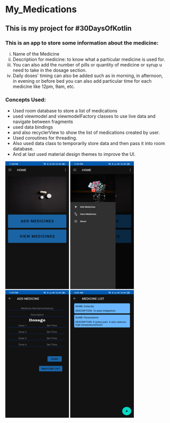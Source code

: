 # My_Medications
<h2>This is my project for #30DaysOfKotlin</h2>

<h3>This is an app to store some information about the medicine:</h3>
<ol type="i">
<li>Name of the Medicine</li>
<li>Description for medicine: to know what a particular medicine is used for.</li>
<li>You can also add the number of pills or quantity of medicine or syrup u need to take in the dosage section.</li>
<li>Daily doses' timing can also be added such as in morning, in afternoon, in evening or before bed you can also 
   add particular time for each medicine like 12pm, 9am, etc.</li>
   </ol>  
 <h3>Concepts Used:</h3>
<ul><li>Used room database to store a list of medications</li>
    <li>used viewmodel and viewmodelFactory classes to use live data and navigate between fragments</li>
    <li>used data bindings</li>
    <li>and also recyclerView to show the list of medications created by user. </li>
    <li>Used coroutines for threading. </li>
    <li>Also used data class to temporarily store data and then pass it into room database.</li>
    <li>And at last used material design themes to improve the UI.</li>
   </ul>

<img src="Screensots/Screenshot_2020-06-04-23-56-58-181_com.project.mymedications.png" width="200px" height="400px">   <img src="Screensots/Screenshot_2020-06-04-23-57-05-059_com.project.mymedications.png" width="200px" height="400px">    <img src="Screensots/Screenshot_2020-06-04-23-57-19-090_com.project.mymedications.png" width="200px" height="400px">    <img src="Screensots/Screenshot_2020-06-05-00-01-30-572_com.project.mymedications.png" width="200px" height="400px">
